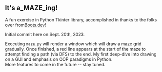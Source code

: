 ## It's a_MAZE_ing!
A fun exercise in Python Tkinter library, accomplished in thanks to the folks over from[Boots.dev](https://github.com/bootdotdev)!  

Initial commit here on Sept. 20th, 2023.  

Executing `maze.py` will render a window which will draw a maze grid gradually. Once finished, a red line appears at the start of the maze to attempt finding a path (via DFS) to the end. My first deep-dive into drawing on a GUI and emphasis on OOP paradigms in Python.  
More features to come in the future -- stay tuned.  


